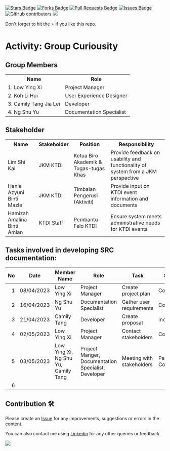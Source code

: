 
<a href="https://github.com/drshahizan/software-engineering/stargazers"><img src="https://img.shields.io/github/stars/drshahizan/software-engineering" alt="Stars Badge"/></a>
<a href="https://github.com/drshahizan/software-engineering/network/members"><img src="https://img.shields.io/github/forks/drshahizan/software-engineering" alt="Forks Badge"/></a>
<a href="https://github.com/drshahizan/software-engineering/pulls"><img src="https://img.shields.io/github/issues-pr/drshahizan/software-engineering" alt="Pull Requests Badge"/></a>
<a href="https://github.com/drshahizan/software-engineering/issues"><img src="https://img.shields.io/github/issues/drshahizan/software-engineering" alt="Issues Badge"/></a>
<a href="https://github.com/drshahizan/software-engineering/graphs/contributors"><img alt="GitHub contributors" src="https://img.shields.io/github/contributors/drshahizan/software-engineering?color=2b9348"></a>
![](https://visitor-badge.glitch.me/badge?page_id=drshahizan/software-engineering)

Don't forget to hit the :star: if you like this repo.

# Activity: Group Curiousity

## Group Members
<table>
  <tr>
    <th>Name</th>
    <th>Role</th>
  </tr>
  <tr>
    <td>1. Low Ying Xi</td>
    <td>Project Manager</td>
  </tr>
  <tr>
    <td>2. Koh Li Hui</td>
    <td>User Experience Designer</td>
  </tr>
    <tr>
    <td>3. Camily Tang Jia Lei</td>
    <td>Developer</td>
  </tr>
    <tr>
    <td>4. Ng Shu Yu</td>
    <td>Documentation Specialist</td>
  </tr>
</table>

## Stakeholder
<table>
  <tr>
    <th>Name</th>
    <th>Stakeholder</th>
    <th>Position</th>
    <th>Responsibility</th>
  </tr>
  <tr>
    <td>Lim Shi Kai</td>
    <td>JKM KTDI</td>
    <td>Ketua Biro Akademik & Tugas-tugas Khas</td>
    <td>Provide feedback on usability and functionality of system from a JKM perspective</td>
  </tr>
    <tr>
    <td>Hanie Azyuni Binti Mazle</td>
    <td>JKM KTDI</td>
    <td>Timbalan Pengerusi (Aktiviti)</td>
    <td>Provide input on KTDI event information and documents</td>
  </tr>
    <tr>
    <td>Hamizah Amalina Binti Amlan</td>
    <td>KTDI Staff</td>
    <td>Pembantu Felo KTDI</td>
    <td>Ensure system meets administrative needs for KTDI events</td>
  </tr>
</table>

## Tasks involved in developing SRC documentation:

| No | Date | Member Name | Role	| Task	| Status	| 
| -----:| ----- | ------ | ------ | ------ | ------ |
| 1 | 08/04/2023 | Low Ying Xi | Project Manager | Create project plan | Complete |
| 2 | 16/04/2023 | Ng Shu Yu | Documentation Specialist | Gather user requirements |  Complete | 
| 3 | 21/04/2023 | Camily Tang | Developer | Create proposal | Incomplete | 
| 4 | 02/05/2023 | Low Ying Xi | Project Manager | Contact stakeholders | Complete | 
| 5 | 03/05/2023 | Low Ying Xi, Ng Shu Yu, Camily Tang | Project Manger, Documentation Specialist, Developer | Meeting with stakeholders | Partially Complete | 
| 6 | | | | | 


## Contribution 🛠️
Please create an [Issue](https://github.com/drshahizan/software-engineering/issues) for any improvements, suggestions or errors in the content.

You can also contact me using [Linkedin](https://www.linkedin.com/in/drshahizan/) for any other queries or feedback.

![](https://visitor-badge.glitch.me/badge?page_id=drshahizan)

